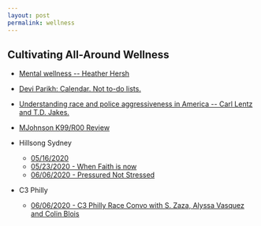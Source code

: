 ```yaml
---
layout: post
permalink: wellness
---
```

<?php include_once("analyticstracking.php") ?>


## Cultivating All-Around Wellness

+ [Mental wellness --  Heather Hersh](/downloads/msgs/HeatherHershWellness.mp3)

+ [Devi Parikh: Calendar. Not to-do lists.](https://blog.usejournal.com/calendar-in-stead-of-to-do-lists-9ada86a512dd)

+ [Understanding race and police aggressiveness in America -- Carl Lentz and T.D. Jakes.](/downloads/msgs/HillsongNYCJakesLentz.mp3)

+ [MJohnson K99/R00  Review](/downloads/msgs/MJohnson0605.mp3)
+ Hillsong Sydney
  - [05/16/2020](/downloads/msgs/BrianHouston05/16.mp3)
  - [05/23/2020 - When Faith is now](/downloads/msgs/NowFaith.mp3)
  - [06/06/2020 - Pressured Not Stressed](/downloads/msgs/PressuredNotStressed.mp3)
+ C3 Philly
  - [06/06/2020 - C3 Philly Race Convo with S. Zaza, Alyssa Vasquez and Colin Blois](/downloads/msgs/C3PhillyRaceConvo.mp3)
